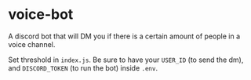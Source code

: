 # voice-bot

A discord bot that will DM you if there is a certain amount of people in a voice channel.

Set threshold in `index.js`.
Be sure to have your `USER_ID` (to send the dm), and `DISCORD_TOKEN` (to run the bot) inside `.env`.
